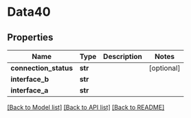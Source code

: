 # Data40

## Properties
Name | Type | Description | Notes
------------ | ------------- | ------------- | -------------
**connection_status** | **str** |  | [optional] 
**interface_b** | **str** |  | 
**interface_a** | **str** |  | 

[[Back to Model list]](../README.md#documentation-for-models) [[Back to API list]](../README.md#documentation-for-api-endpoints) [[Back to README]](../README.md)


